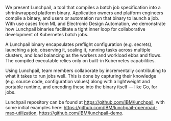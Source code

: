 We present Lunchpail, a tool that compiles a batch job specification into a shrinkwrapped platform binary. Application owners and platform engineers compile a binary, and users or automation run that binary to launch a job. With use cases from ML and Electronic Design Automation, we demonstrate how Lunchpail binaries facilitate a tight inner loop for collaborative development of Kubernetes batch jobs.

A Lunchpail binary encapsulates preflight configuration (e.g. secrets), launching a job, observing it, scaling it, running tasks across multiple clusters, and load balancing as the workers and workload ebbs and flows. The compiled executable relies only on built-in Kubernetes capabilities.

Using Lunchpail, team members collaborate by incrementally contributing to what it takes to run jobs well. This is done by capturing their knowledge (e.g. source code, configuration values) along with a lightweight and portable runtime, and encoding these into the binary itself — like Go, for jobs.

Lunchpail repository can be found at https://github.com/IBM/lunchpail, with some initial examples here: https://github.com/IBM/lunchpail-openroad-max-utilization, https://github.com/IBM/lunchpail-demo.
